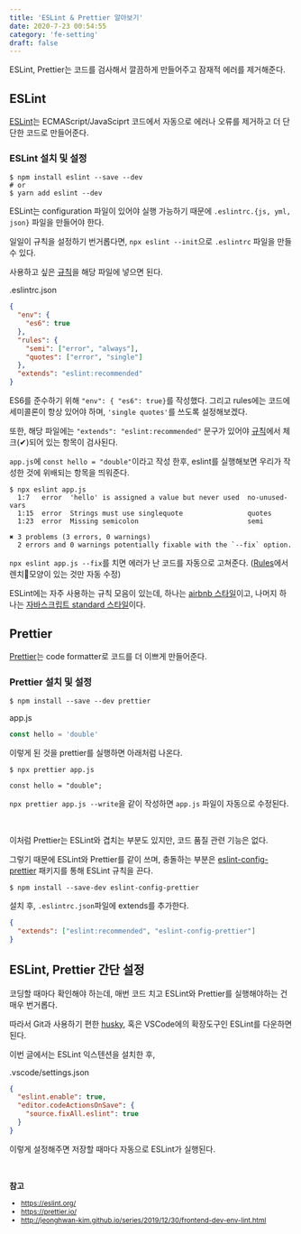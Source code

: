```yaml
---
title: 'ESLint & Prettier 알아보기'
date: 2020-7-23 00:54:55
category: 'fe-setting'
draft: false
---
```


ESLint, Prettier는 코드를 검사해서 깔끔하게 만들어주고 잠재적 에러를 제거해준다.

## ESLint

[ESLint](https://eslint.org/)는 ECMAScript/JavaSciprt 코드에서 자동으로 에러나 오류를 제거하고 더 단단한 코드로 만들어준다.

### ESLint 설치 및 설정

```
$ npm install eslint --save --dev
# or
$ yarn add eslint --dev
```

ESLint는 configuration 파일이 있어야 실행 가능하기 때문에 `.eslintrc.{js, yml, json}` 파일을 만들어야 한다.

일일이 규칙을 설정하기 번거롭다면, `npx eslint --init`으로 `.eslintrc` 파일을 만들 수 있다.

사용하고 싶은 [규칙](https://eslint.org/docs/rules/)을 해당 파일에 넣으면 된다.

<span class="file-location">.eslintrc.json</span>

```json
{
  "env": {
    "es6": true
  },
  "rules": {
    "semi": ["error", "always"],
    "quotes": ["error", "single"]
  },
  "extends": "eslint:recommended"
}
```

ES6를 준수하기 위해 `"env": { "es6": true}`를 작성했다. 그리고
rules에는 코드에 세미콜론이 항상 있어야 하며, `'single quotes'`를 쓰도록 설정해보겠다.

또한, 해당 파일에는 `"extends": "eslint:recommended"` 문구가 있어야 [규칙](https://eslint.org/docs/rules/)에서 체크(✔)되어 있는 항목이 검사된다.

`app.js`에 `const hello = "double"`이라고 작성 한후,
eslint를 실행해보면 우리가 작성한 것에 위배되는 항목을 띄워준다.

```
$ npx eslint app.js
  1:7   error  'hello' is assigned a value but never used  no-unused-vars
  1:15  error  Strings must use singlequote                quotes
  1:23  error  Missing semicolon                           semi

✖ 3 problems (3 errors, 0 warnings)
  2 errors and 0 warnings potentially fixable with the `--fix` option.
```

`npx eslint app.js --fix`를 치면 에러가 난 코드를 자동으로 고쳐준다. ([Rules](https://eslint.org/docs/rules/)에서 렌치🔧모양이 있는 것만 자동 수정)

ESLint에는 자주 사용하는 규칙 모음이 있는데, 하나는 [airbnb 스타일](https://github.com/airbnb/javascript)이고, 나머지 하나는 [자바스크립트 standard 스타일](https://standardjs.com/)이다.

## Prettier

[Prettier](https://prettier.io/)는 code formatter로 코드를 더 이쁘게 만들어준다.

### Prettier 설치 및 설정

```shell
$ npm install --save --dev prettier
```

<span class="file-location">app.js</span>

```js
const hello = 'double'
```

이렇게 된 것을 prettier를 실행하면 아래처럼 나온다.

```shell
$ npx prettier app.js

const hello = "double";
```

`npx prettier app.js --write`을 같이 작성하면 `app.js` 파일이 자동으로 수정된다.

<br />

이처럼 Prettier는 ESLint와 겹치는 부분도 있지만, 코드 품질 관련 기능은 없다.

그렇기 때문에 ESLint와 Prettier를 같이 쓰며, 충돌하는 부분은 [eslint-config-prettier](https://github.com/prettier/eslint-config-prettier) 패키지를 통해 ESLint 규칙을 끈다.

```shell
$ npm install --save-dev eslint-config-prettier
```

설치 후, `.eslintrc.json`파일에 extends를 추가한다.

```json
{
  "extends": ["eslint:recommended", "eslint-config-prettier"]
}
```

## ESLint, Prettier 간단 설정

코딩할 때마다 확인해야 하는데, 매번 코드 치고 ESLint와 Prettier를 실행해야하는 건 매우 번거롭다.

따라서 Git과 사용하기 편한 [husky](https://github.com/typicode/husky), 혹은 VSCode에의 확장도구인 ESLint를 다운하면 된다.

이번 글에서는 ESLint 익스텐션을 설치한 후,

<span class="file-location">.vscode/settings.json</span>

```json
{
  "eslint.enable": true,
  "editor.codeActionsOnSave": {
    "source.fixAll.eslint": true
  }
}
```

이렇게 설정해주면 저장할 때마다 자동으로 ESLint가 실행된다.

<br />

**참고**

<div style="font-size: 12px;">

- https://eslint.org/
- https://prettier.io/
- http://jeonghwan-kim.github.io/series/2019/12/30/frontend-dev-env-lint.html

</div>
